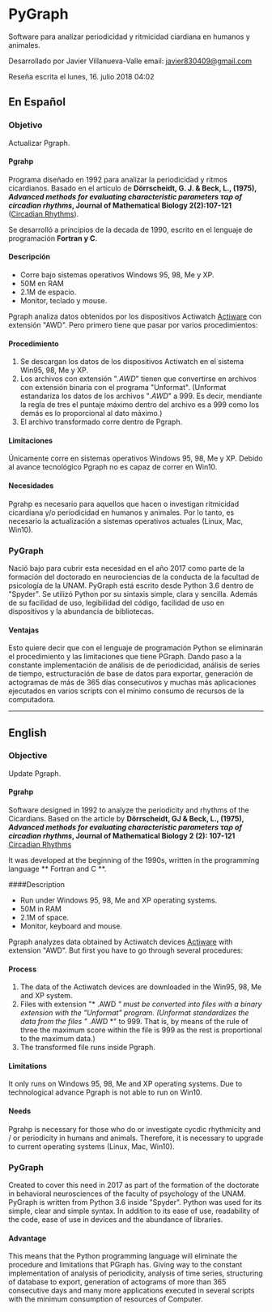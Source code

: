 # PyGraph

Software para analizar periodicidad y ritmicidad ciardiana en humanos y animales. 

Desarrollado por Javier Villanueva-Valle
email: javier830409@gmail.com

Reseña escrita el lunes, 16. julio 2018 04:02 

## En Español

### Objetivo

Actualizar Pgraph.

#### Pgrahp
Programa diseñado en 1992 para analizar la periodicidad y ritmos cicardianos. Basado en el artículo de **Dörrscheidt, G. J. & Beck, L., (1975), *Advanced methods for evaluating characteristic parameters ταρ of circadian rhythms*, Journal of Mathematical Biology 2(2):107-121** ([Circadian Rhythms](https://www.researchgate.net/publication/226211468_Advanced_methods_for_evaluating_characteristic_parameters_tar_of_circadian_rhythms)). 

Se desarrolló a principios de la decada de 1990, escrito en el lenguaje de programación **Fortran y C**. 

#### Descripción
* Corre bajo sistemas operativos Windows 95, 98, Me y XP.
* 50M en RAM
* 2.1M de espacio.
* Monitor, teclado y mouse.

Pgraph analiza datos obtenidos por los dispositivos Actiwatch [Actiware](http://www.actigraphy.com/solutions/actiware/) con extensión "AWD". Pero primero tiene que pasar por varios procedimientos:

#### Procedimiento
1. Se descargan los datos de los dispositivos Actiwatch en el sistema Win95, 98, Me y XP.
2. Los archivos con extensión "*.AWD*" tienen que convertirse en archivos con extensión binaria con el programa "Unformat".
(Unformat estandariza los datos de los archivos "*.AWD*" a 999. Es decir, mendiante la regla de tres el puntaje máximo dentro del archivo es a 999 como los demás es lo proporcional al dato máximo.)
3. El archivo transformado corre dentro de Pgraph.

#### Limitaciones
Únicamente corre en sistemas operativos Windows 95, 98, Me y XP. Debido al avance tecnológico Pgraph no es capaz de correr en Win10.

#### Necesidades
Pgrahp es necesario para aquellos que hacen o investigan ritmicidad cicardiana y/o periodicidad en humanos y animales. Por lo tanto, es necesario la actualización a sistemas operativos actuales (Linux, Mac, Win10).

### PyGraph
Nació bajo para cubrir esta necesidad en el año 2017 como parte de la formación del doctorado en neurociencias de la conducta de la facultad de psicología de la UNAM.
PyGraph está escrito desde Python 3.6 dentro de "Spyder".
Se utilizó Python por su sintaxis simple, clara y sencilla. Además de su facilidad de uso, legibilidad del código, facilidad de uso en dispositivos y la abundancia de bibliotecas.

#### Ventajas
Esto quiere decir que con el lenguaje de programación Python se eliminarán el procedimiento y las limitaciones que tiene PGraph. Dando paso a la constante implementación de análisis de de periodicidad, análisis de series de tiempo, estructuración de base de datos para exportar, generación de actogramas de más de 365 días consecutivos y muchas más aplicaciones ejecutados en varios scripts con el mínimo consumo de recursos de la computadora.

--------------------------------------------------

## English

### Objective

Update Pgraph.

#### Pgrahp
Software designed in 1992 to analyze the periodicity and rhythms of the Cicardians. Based on the article by **Dörrscheidt, GJ & Beck, L., (1975), *Advanced methods for evaluating characteristic parameters ταρ of circadian rhythms*, Journal of Mathematical Biology 2 (2): 107-121** [Circadian Rhythms](https://www.researchgate.net/publication/226211468_Advanced_methods_for_evaluating_characteristic_parameters_tar_of_circadian_rhythms) 

It was developed at the beginning of the 1990s, written in the programming language ** Fortran and C **.

####Description
* Run under Windows 95, 98, Me and XP operating systems.
* 50M in RAM
* 2.1M of space.
* Monitor, keyboard and mouse.

Pgraph analyzes data obtained by Actiwatch devices [Actiware](http://www.actigraphy.com/solutions/actiware/) with extension "AWD". But first you have to go through several procedures:

#### Process
1. The data of the Actiwatch devices are downloaded in the Win95, 98, Me and XP system.
2. Files with extension "* .AWD *" must be converted into files with a binary extension with the "Unformat" program.
(Unformat standardizes the data from the files "* .AWD *" to 999. That is, by means of the rule of three the maximum score within the file is 999 as the rest is proportional to the maximum data.)
3. The transformed file runs inside Pgraph.

#### Limitations
It only runs on Windows 95, 98, Me and XP operating systems. Due to technological advance Pgraph is not able to run on Win10.

#### Needs
Pgrahp is necessary for those who do or investigate cycdic rhythmicity and / or periodicity in humans and animals. Therefore, it is necessary to upgrade to current operating systems (Linux, Mac, Win10).

### PyGraph
Created to cover this need in 2017 as part of the formation of the doctorate in behavioral neurosciences of the faculty of psychology of the UNAM.
PyGraph is written from Python 3.6 inside "Spyder".
Python was used for its simple, clear and simple syntax. In addition to its ease of use, readability of the code, ease of use in devices and the abundance of libraries.

#### Advantage
This means that the Python programming language will eliminate the procedure and limitations that PGraph has. Giving way to the constant implementation of analysis of periodicity, analysis of time series, structuring of database to export, generation of actograms of more than 365 consecutive days and many more applications executed in several scripts with the minimum consumption of resources of Computer.